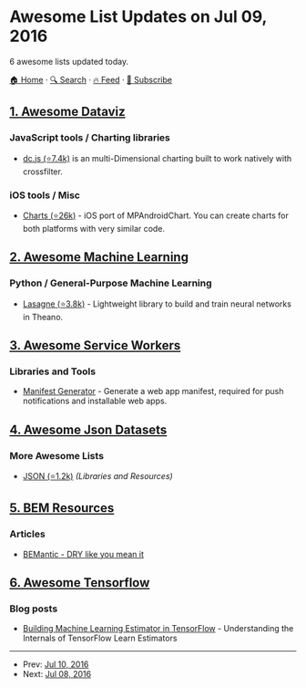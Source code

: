 # Awesome List Updates on Jul 09, 2016

6 awesome lists updated today.

[🏠 Home](/README.md) · [🔍 Search](https://test.trackawesomelist.com/search/) · [🔥 Feed](https://test.trackawesomelist.com/feed.xml) · [📮 Subscribe](https://trackawesomelist.us17.list-manage.com/subscribe?u=d2f0117aa829c83a63ec63c2f&id=36a103854c)



## [1. Awesome Dataviz](/content/javierluraschi/awesome-dataviz/README.md)

### JavaScript tools / Charting libraries

*   [dc.js (⭐7.4k)](https://github.com/dc-js/dc.js) is an multi-Dimensional charting built to work natively with crossfilter.

### iOS tools / Misc

*   [Charts (⭐26k)](https://github.com/danielgindi/Charts) -  iOS port of MPAndroidChart. You can create charts for both platforms with very similar code.

## [2. Awesome Machine Learning](/content/josephmisiti/awesome-machine-learning/README.md)

### Python / General-Purpose Machine Learning

*   [Lasagne (⭐3.8k)](https://github.com/Lasagne/Lasagne) - Lightweight library to build and train neural networks in Theano.

## [3. Awesome Service Workers](/content/TalAter/awesome-service-workers/README.md)

### Libraries and Tools

*   [Manifest Generator](https://brucelawson.github.io/manifest/) - Generate a web app manifest, required for push notifications and installable web apps.

## [4. Awesome Json Datasets](/content/jdorfman/awesome-json-datasets/README.md)

### More Awesome Lists

*   [JSON (⭐1.2k)](https://github.com/burningtree/awesome-json) *(Libraries and Resources)*

## [5. BEM Resources](/content/sturobson/BEM-resources/README.md)

### Articles

*   [BEMantic - DRY like you mean it](https://medium.com/@stowball/bemantic-dry-like-you-mean-it-133ea3843d98#.a2ivj7ny9)

## [6. Awesome Tensorflow](/content/jtoy/awesome-tensorflow/README.md)

### Blog posts

*   [Building Machine Learning Estimator in TensorFlow](http://terrytangyuan.github.io/2016/07/08/understand-and-build-tensorflow-estimator/) - Understanding the Internals of TensorFlow Learn Estimators

---

- Prev: [Jul 10, 2016](/content/2016/07/10/README.md)
- Next: [Jul 08, 2016](/content/2016/07/08/README.md)